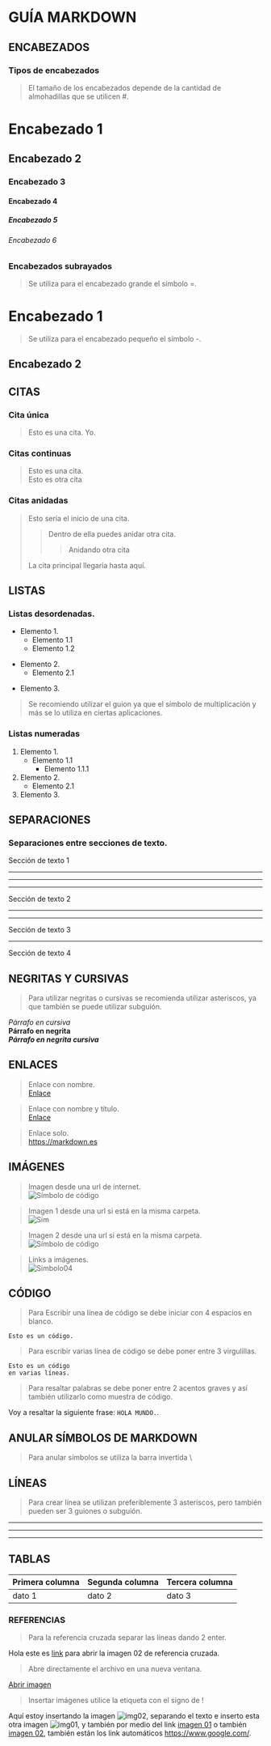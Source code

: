 # GUÍA MARKDOWN

## ENCABEZADOS
### Tipos de encabezados
>El tamaño de los encabezados depende de la cantidad de almohadillas que se utilicen #.
# Encabezado 1
## Encabezado 2
### Encabezado 3
#### Encabezado 4
##### Encabezado 5
###### Encabezado 6

### Encabezados subrayados
>Se utiliza para el encabezado grande el símbolo =.  

Encabezado 1
=
>Se utiliza para el encabezado pequeño el símbolo -.  

Encabezado 2
-

## CITAS
### Cita única
>Esto es una cita. Yo.  

### Citas continuas
> Esto es una cita.  
> Esto es otra cita

### Citas anidadas
> Esto sería el inicio de una cita.
> 
>> Dentro de ella puedes anidar otra cita.
>>> Anidando otra cita
> 
> La cita principal llegaría hasta aquí. 

## LISTAS
### Listas desordenadas.
- Elemento 1.
    - Elemento 1.1
    - Elemento 1.2
* Elemento 2.
    - Elemento 2.1
+ Elemento 3.
> Se recomiendo utilizar el guion ya que el símbolo de multiplicación y más se lo utiliza en ciertas aplicaciones.

### Listas numeradas
1. Elemento 1.
    - Elemento 1.1
        - Elemento 1.1.1
2. Elemento 2.
    * Elemento 2.1
3. Elemento 3.

## SEPARACIONES 
### Separaciones entre secciones de texto.
Sección de texto 1
___
___
___
Sección de texto 2
___
___
Sección de texto 3
___
Sección de texto 4

## NEGRITAS Y CURSIVAS
> Para utilizar negritas o cursivas se recomienda utilizar asteriscos, ya que también se puede utilizar subguión.  

*Párrafo en cursiva*  
**Párrafo en negrita**  
***Párrafo en negrita cursiva***

## ENLACES
>Enlace con nombre.  
[Enlace](https://markdown.es/)  

>Enlace con nombre y título.  
[Enlace](https://markdown.es/ "Título del enlace")  

>Enlace solo.  
<https://markdown.es>  


## IMÁGENES
>Imagen desde una url de internet.  
![Símbolo de código](https://encrypted-tbn0.gstatic.com/images?q=tbn:ANd9GcRl-knzdPDg5BW21hJ0-h2b0wmmavScHY0EIYpiVYjSPw&s)

>Imagen 1 desde una url si está en la misma carpeta.  
![Sim](./img/simboloDeCodigo.png "Símbolo de código")  

>Imagen 2 desde una url si está en la misma carpeta.  
![Símbolo de código](img/simboloDeCodigo02.png)

>Links a imágenes.    
![Simbolo04](img.png)  

## CÓDIGO
>Para Escribir una línea de código se debe iniciar con 4 espacios en blanco.  

    Esto es un código.

>Para escribir varias línea de código se debe poner entre 3 virgulillas. 
~~~
Esto es un código
en varias líneas. 
~~~

>Para resaltar palabras se debe poner entre 2 acentos graves y así también utilizarlo como muestra de código.  

Voy a resaltar la siguiente frase:  `HOLA MUNDO.`. 

## ANULAR SÍMBOLOS DE MARKDOWN
>Para anular símbolos se utiliza la barra invertida \\

## LÍNEAS
>Para crear línea se utilizan preferiblemente 3 asteriscos, pero también pueden ser 3 guiones o subguión.

***
---
___

## TABLAS

| Primera columna | Segunda columna | Tercera columna |
| -- | -- | -- |
| dato 1 | dato 2 | dato 3|

### REFERENCIAS

>Para la referencia cruzada separar las líneas dando 2 enter.  


[img01]: img/simboloDeCodigo02.png "Imagen codigo02"
[img02]: img/simboloDeCodigo.png "Imagen codigo"

Hola este es [link][img01] para abrir la imagen 02 de referencia cruzada.


>Abre directamente el archivo en una nueva ventana.

[Abrir imagen](img/simboloDeCodigo02.png "Abre una nueva ventana para mostrar la imagen.")  


>Insertar imágenes utilice la etiqueta con el signo de !  

Aquí estoy insertando la imagen ![img02], separando el texto  e inserto esta otra imagen ![img01], y también por medio del link [imagen 01][img01] o también [imagen 02][img02], también están los link automáticos <https://www.google.com/>.

 











































































